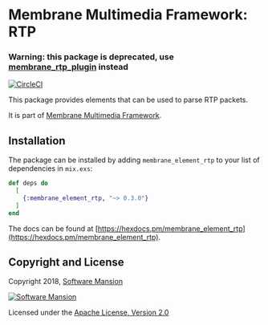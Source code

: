 # Membrane Multimedia Framework: RTP

### Warning: this package is deprecated, use [membrane_rtp_plugin](https://hexdocs.pm/membrane_rtp_plugin) instead

[![CircleCI](https://circleci.com/gh/membraneframework/membrane-element-rtp.svg?style=svg)](https://circleci.com/gh/membraneframework/membrane-element-rtp)

This package provides elements that can be used to parse RTP packets.

It is part of [Membrane Multimedia Framework](https://membraneframework.org).

## Installation

The package can be installed by adding `membrane_element_rtp` to your list of 
dependencies in `mix.exs`:

```elixir
def deps do
  [
    {:membrane_element_rtp, "~> 0.3.0"}
  ]
end
```

The docs can be found at [https://hexdocs.pm/membrane_element_rtp](https://hexdocs.pm/membrane_element_rtp).

## Copyright and License

Copyright 2018, [Software Mansion](https://swmansion.com/?utm_source=git&utm_medium=readme&utm_campaign=membrane)

[![Software Mansion](https://logo.swmansion.com/logo?color=white&variant=desktop&width=200&tag=membrane-github)](https://swmansion.com/?utm_source=git&utm_medium=readme&utm_campaign=membrane)

Licensed under the [Apache License, Version 2.0](LICENSE)

